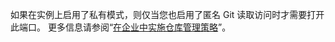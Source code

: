 如果在实例上启用了私有模式，则仅当您也启用了匿名 Git 读取访问时才需要打开此端口。 更多信息请参阅“[在企业中实施仓库管理策略](/admin/policies/enforcing-repository-management-policies-in-your-enterprise#configuring-anonymous-git-read-access)”。
